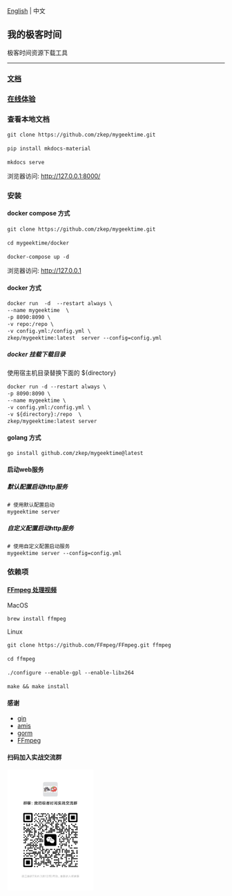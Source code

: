  [English](./README_US.md) | 中文
 

## 我的极客时间
极客时间资源下载工具

---

### [文档](https://zkep.github.io/mygeektime/)

### [在线体验](https://mygeektime.anyfun.tech)

### 查看本地文档
```shell
git clone https://github.com/zkep/mygeektime.git

pip install mkdocs-material

mkdocs serve

```
浏览器访问:  http://127.0.0.1:8000/


### 安装

#### docker compose 方式

```shell
git clone https://github.com/zkep/mygeektime.git

cd mygeektime/docker

docker-compose up -d
```
浏览器访问:  http://127.0.0.1


#### docker 方式
```shell
docker run  -d  --restart always \
--name mygeektime  \
-p 8090:8090 \
-v repo:/repo \
-v config.yml:/config.yml \
zkep/mygeektime:latest  server --config=config.yml
```

##### docker 挂载下载目录
使用宿主机目录替换下面的 ${directory}
```shell
docker run -d --restart always \
-p 8090:8090 \
--name mygeektime \
-v config.yml:/config.yml \
-v ${directory}:/repo  \
zkep/mygeektime:latest server   
```


#### golang 方式
```shell
go install github.com/zkep/mygeektime@latest
```

#### 启动web服务

##### 默认配置启动http服务
```shell
# 使用默认配置启动
mygeektime server
```

##### 自定义配置启动http服务
```shell
# 使用自定义配置启动服务
mygeektime server --config=config.yml
```


### 依赖项

#### [FFmpeg 处理视频](https://ffmpeg.org/download.html)

MacOS
```shell
brew install ffmpeg        
```
Linux
```shell
git clone https://github.com/FFmpeg/FFmpeg.git ffmpeg

cd ffmpeg

./configure --enable-gpl --enable-libx264

make && make install
```

#### 感谢
* [gin](https://github.com/gin-gonic/gin)
* [amis](https://github.com/baidu/amis)
* [gorm](https://github.com/go-gorm/gorm)
* [FFmpeg](https://ffmpeg.org/download.html)

#### 扫码加入实战交流群

<img src="./web/public/wechat.jpg"  width="200" />

